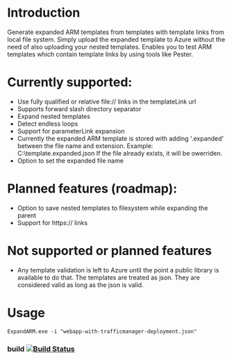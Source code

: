 # Introduction
Generate expanded ARM templates from templates with template links from local file system.  Simply upload the expanded template to Azure without the need of also uploading your nested templates. Enables you to test ARM templates which contain template links by using tools like Pester.

# Currently supported:
- Use fully qualified  or relative file:// links in the templateLink url
- Supports forward slash directory separator
- Expand nested templates
- Detect endless loops
- Support for parameterLink expansion
- Currently the expanded ARM template is stored with adding '.expanded' between the file name and extension.
	Example: C:\template.expanded.json
	If the file already exists, it will be owerriden. 
- Option to set the expanded file name

# Planned features (roadmap):
- Option to save nested templates to filesystem while expanding the parent
- Support for https:// links

# Not supported or planned features
- Any template validation is left to Azure until the point a public library is available to do that.
	The templates are treated as json. 
	They are considered valid as long as the json is valid.

# Usage
	
	ExpandARM.exe -i "webapp-with-trafficmanager-deployment.json"

### build [![Build Status](https://borisjuraga.visualstudio.com/ExpandARM/_apis/build/status/bjuraga.ExpandARM)](https://borisjuraga.visualstudio.com/ExpandARM/_build/latest?definitionId=11)
